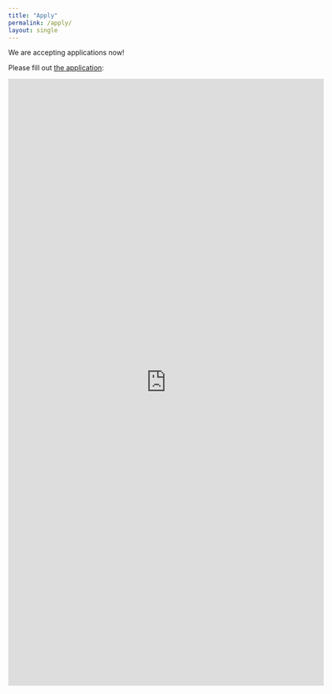 ```yaml
---
title: "Apply"
permalink: /apply/
layout: single
---
```


We are accepting applications now!

Please fill out [the application](https://docs.google.com/forms/d/e/1FAIpQLSfP2Fb4OjEEhW3jnSTrhaIB_QRspPUOfLEnuUl5kL7rPueKRg/viewform?usp=sf_link):

<iframe src="https://docs.google.com/forms/d/e/1FAIpQLSfP2Fb4OjEEhW3jnSTrhaIB_QRspPUOfLEnuUl5kL7rPueKRg/viewform?embedded=true" width="640" height="1230" frameborder="0" marginheight="0" marginwidth="0">Loading…</iframe>

